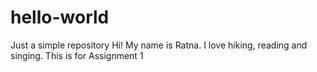 # hello-world
Just a simple repository
Hi! My name is Ratna. I love hiking, reading and singing. 
This is for Assignment 1
